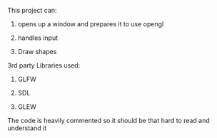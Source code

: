 This project can:

1) opens up a window and prepares it to use opengl

2) handles input

3) Draw shapes 

3rd party Libraries used:

1) GLFW

2) SDL

3) GLEW

The code is heavily commented so it should be that hard to read and understand it
